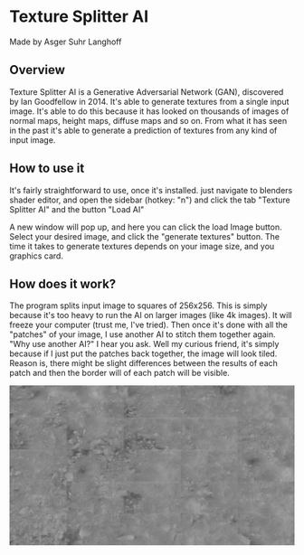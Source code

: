 # Texture Splitter AI

Made by Asger Suhr Langhoff

## Overview

Texture Splitter AI is a Generative Adversarial Network (GAN), discovered
by Ian Goodfellow in 2014. It's able to generate textures from a single input
image. It's able to do this because it has looked on thousands of images of
normal maps, height maps, diffuse maps and so on. From what it has seen in the
past it's able to generate a prediction of textures from any kind of input image.

## How to use it

It's fairly straightforward to use, once it's installed.
just navigate to blenders shader editor, and open the sidebar (hotkey: "n")
and click the tab "Texture Splitter AI" and the button "Load AI"

A new window will pop up, and here you can click the load Image button.
Select your desired image, and click the "generate textures" button.
The time it takes to generate textures depends on your image size, and you graphics card.

## How does it work?

The program splits input image to squares of 256x256. This is simply
because it's too heavy to run the AI on larger images (like 4k images).
It will freeze your computer (trust me, I've tried). Then once it's done
with all the "patches" of your image, I use another AI to stitch them
together again. "Why use another AI?" I hear you ask. Well my curious friend,
it's simply because if I just put the patches back together, the image will look tiled.
Reason is, there might be slight differences between the results of each patch
and then the border will of each patch will be visible.

![Screenshot](img/tiles.png)
